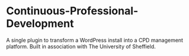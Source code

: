 # Continuous-Professional-Development
A single plugin to transform a WordPress install into a CPD management platform. Built in association with The University of Sheffield.
